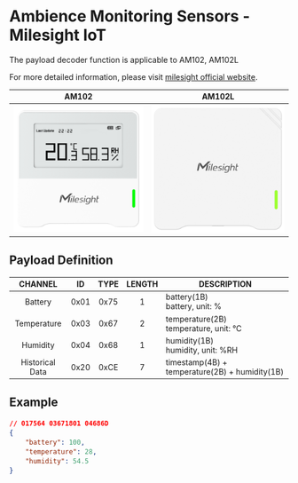 # Ambience Monitoring Sensors - Milesight IoT

The payload decoder function is applicable to AM102, AM102L

For more detailed information, please visit [milesight official website](https://www.milesight-iot.com).

|        AM102        |        AM102L         |
| :-----------------: | :-------------------: |
| ![AM102](AM102.png) | ![AM102L](AM102L.png) |

## Payload Definition

|     CHANNEL     |  ID  | TYPE | LENGTH | DESCRIPTION                                    |
| :-------------: | :--: | :--: | :----: | ---------------------------------------------- |
|     Battery     | 0x01 | 0x75 |   1    | battery(1B)<br/>battery, unit: %               |
|   Temperature   | 0x03 | 0x67 |   2    | temperature(2B)<br/>temperature, unit: ℃       |
|    Humidity     | 0x04 | 0x68 |   1    | humidity(1B)<br/>humidity, unit: %RH           |
| Historical Data | 0x20 | 0xCE |   7    | timestamp(4B) + temperature(2B) + humidity(1B) |

## Example

```json
// 017564 03671801 04686D
{
    "battery": 100,
    "temperature": 28,
    "humidity": 54.5
}
```
